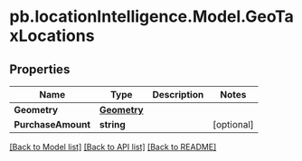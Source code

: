 # pb.locationIntelligence.Model.GeoTaxLocations
## Properties

Name | Type | Description | Notes
------------ | ------------- | ------------- | -------------
**Geometry** | [**Geometry**](Geometry.md) |  | 
**PurchaseAmount** | **string** |  | [optional] 

[[Back to Model list]](../README.md#documentation-for-models) [[Back to API list]](../README.md#documentation-for-api-endpoints) [[Back to README]](../README.md)

